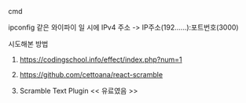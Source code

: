 cmd

ipconfig
같은 와이파이 일 시에
IPv4 주소 -> IP주소(192......):포트번호(3000)

시도해본 방법

1. https://codingschool.info/effect/index.php?num=1

2. https://github.com/cettoana/react-scramble

3. Scramble Text Plugin << 유료였음 >>
